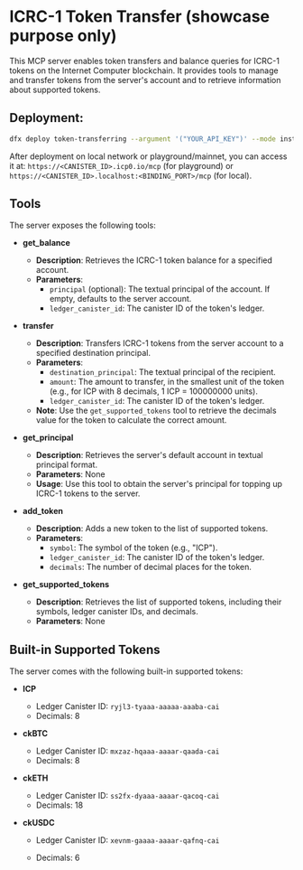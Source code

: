 # ICRC-1 Token Transfer (showcase purpose only)

This MCP server enables token transfers and balance queries for ICRC-1 tokens on the Internet Computer blockchain. It provides tools to manage and transfer tokens from the server's account and to retrieve information about supported tokens.

## Deployment:
```bash
dfx deploy token-transferring --argument '("YOUR_API_KEY")' --mode install
```
After deployment on local network or playground/mainnet, you can access it at: `https://<CANISTER_ID>.icp0.io/mcp` (for playground) or `https://<CANISTER_ID>.localhost:<BINDING_PORT>/mcp` (for local).

## Tools

The server exposes the following tools:

- **get_balance**

  - **Description**: Retrieves the ICRC-1 token balance for a specified account.
  - **Parameters**:
    - `principal` (optional): The textual principal of the account. If empty, defaults to the server account.
    - `ledger_canister_id`: The canister ID of the token's ledger.

- **transfer**

  - **Description**: Transfers ICRC-1 tokens from the server account to a specified destination principal.
  - **Parameters**:
    - `destination_principal`: The textual principal of the recipient.
    - `amount`: The amount to transfer, in the smallest unit of the token (e.g., for ICP with 8 decimals, 1 ICP = 100000000 units).
    - `ledger_canister_id`: The canister ID of the token's ledger.
  - **Note**: Use the `get_supported_tokens` tool to retrieve the decimals value for the token to calculate the correct amount.

- **get_principal**

  - **Description**: Retrieves the server's default account in textual principal format.
  - **Parameters**: None
  - **Usage**: Use this tool to obtain the server's principal for topping up ICRC-1 tokens to the server.

- **add_token**

  - **Description**: Adds a new token to the list of supported tokens.
  - **Parameters**:
    - `symbol`: The symbol of the token (e.g., "ICP").
    - `ledger_canister_id`: The canister ID of the token's ledger.
    - `decimals`: The number of decimal places for the token.

- **get_supported_tokens**

  - **Description**: Retrieves the list of supported tokens, including their symbols, ledger canister IDs, and decimals.
  - **Parameters**: None

## Built-in Supported Tokens

The server comes with the following built-in supported tokens:

- **ICP**

  - Ledger Canister ID: `ryjl3-tyaaa-aaaaa-aaaba-cai`
  - Decimals: 8

- **ckBTC**

  - Ledger Canister ID: `mxzaz-hqaaa-aaaar-qaada-cai`
  - Decimals: 8

- **ckETH**

  - Ledger Canister ID: `ss2fx-dyaaa-aaaar-qacoq-cai`
  - Decimals: 18

- **ckUSDC**

    - Ledger Canister ID: `xevnm-gaaaa-aaaar-qafnq-cai`

    - Decimals: 6